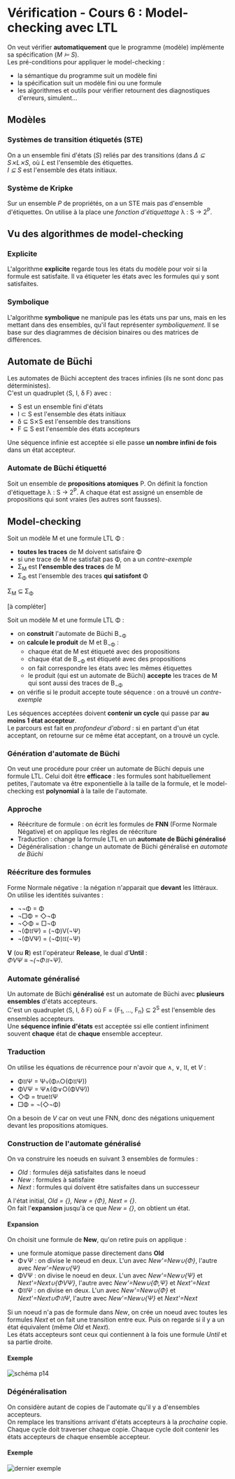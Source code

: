 # Vérification - Cours 6 : Model-checking avec LTL

On veut vérifier **automatiquement** que le programme (modèle) implémente sa
spécification (*M ⊨ S*).  
Les pré-conditions pour appliquer le model-checking :

- la sémantique du programme suit un modèle fini
- la spécification suit un modèle fini ou une formule
- les algorithmes et outils pour vérifier retournent des diagnostiques
d'erreurs, simulent...

## Modèles

### Systèmes de transition étiquetés (STE)

On a un ensemble fini d'états (*S*) reliés par des transitions (dans *&Delta; ⊆
  S⨯L⨯S*, où *L* est l'ensemble des étiquettes.  
*I ⊆ S* est l'ensemble des états initiaux.

### Système de Kripke

Sur un ensemble *P* de propriétés, on a un STE mais pas d'ensemble
d'étiquettes. On utilise à la place une *fonction d'étiquettage*
&lambda; : S &rarr; 2<sup>P</sup>.

## Vu des algorithmes de model-checking

### Explicite

L'algorithme **explicite** regarde tous les états du modèle pour voir si la
formule est satisfaite. Il va étiqueter les états avec les formules
qui y sont satisfaites.

### Symbolique

L'algorithme **symbolique** ne manipule pas les états uns par uns, mais en les
mettant dans des ensembles, qu'il faut représenter *symboliquement*. Il se
base sur des diagrammes de décision binaires ou des matrices de différences.

## Automate de Büchi

Les automates de Büchi acceptent des traces infinies (ils ne sont donc pas
  déterministes).  
C'est un quadruplet ⟨S, I, δ F⟩ avec :

- S est un ensemble fini d'états
- I ⊂ S est l'ensemble des états initiaux
- δ ⊆ S⨯S est l'ensemble des transitions
- F ⊆ S est l'ensemble des états accepteurs

Une séquence infinie est acceptée si elle passe **un nombre infini de fois**
dans un état accepteur.

### Automate de Büchi étiquetté

Soit un ensemble de **propositions atomiques** P. On définit la fonction
d'étiquettage &lambda; : S &rarr; 2<sup>P</sup>. A chaque état est assigné un
ensemble de propositions qui sont vraies (les autres sont fausses).

## Model-checking

Soit un modèle M et une formule LTL Φ :

- **toutes les traces** de M doivent satisfaire Φ
- si une trace de M ne satisfait pas Φ, on a un *contre-exemple*
- Σ<sub>M</sub> est **l'ensemble des traces** de M
- Σ<sub>Φ</sub> est l'ensemble des traces **qui satisfont** Φ

Σ<sub>M</sub> &sube; Σ<sub>Φ</sub>

[à compléter]

Soit un modèle M et une formule LTL Φ :

- on **construit** l'automate de Büchi B<sub>¬Φ</sub>
- on **calcule le produit** de M et B<sub>¬Φ</sub> :
  + chaque état de M est étiqueté avec des propositions
  + chaque état de B<sub>¬Φ</sub> est étiqueté avec des propositions
  + on fait correspondre les états avec les mêmes étiquettes
  + le produit (qui est un automate de Büchi) **accepte** les traces de M qui
    sont aussi des traces de B<sub>¬Φ</sub>
- on vérifie si le produit accepte toute séquence : on a trouvé un
*contre-exemple*

Les séquences acceptées doivent **contenir un cycle** qui passe par **au
moins 1 état accepteur**.  
Le parcours est fait en *profondeur d'abord* : si en partant d'un état
acceptant, on retourne sur ce même état acceptant, on a trouvé un cycle.

### Génération d'automate de Büchi

On veut une procédure pour créer un automate de Büchi depuis une formule LTL.
Celui doit être **efficace** : les formules sont habituellement petites,
l'automate va être exponentielle à la taille de la formule, et le
model-checking est **polynomial** à la taile de l'automate.  

### Approche

- Réécriture de formule : on écrit les formules de **FNN** (Forme Normale
  Négative) et on applique les règles de réécriture
- Traduction : change la formule LTL en un **automate de Büchi généralisé**
- Dégénéralisation : change un automate de Büchi généralisé en *automate de
Büchi*

### Réécriture des formules

Forme Normale négative : la négation n'apparait que **devant** les
littéraux. On utilise les identités suivantes :

- ¬¬Φ = Φ
- ¬□Φ = ◇¬Φ
- ¬◇Φ = □¬Φ
- ¬(Φ&#120088;Ψ) = (¬Φ)V(¬Ψ)
- ¬(ΦVΨ) = (¬Φ)&#120088;(¬Ψ)

**V** (ou **R**) est l'opérateur **Release**, le dual d'**Until** :  
*ΦVΨ &equiv; &not;(&not;Φ&#120088;¬Ψ)*.

### Automate généralisé

Un automate de Büchi **généralisé** est un automate de Büchi avec **plusieurs
ensembles** d'états accepteurs.  
C'est un quadruplet ⟨S, I, δ F⟩ où
F = {F<sub>1</sub>, ..., F<sub>n</sub>} ⊆ 2<sup>S</sup> est l'ensemble des
ensembles accepteurs.  
Une **séquence infinie d'états** est acceptée ssi elle contient infiniment
souvent **chaque** état de **chaque** ensemble accepteur.  

### Traduction

On utilise les équations de récurrence pour n'avoir que &and;, &or;, &#120088;,
et *V* :  

- Φ&#120088;Ψ = Ψ&or;(Φ&and;○(Φ&#120088;Ψ))
- ΦVΨ = Ψ&and;(Φ&or;○(ΦVΨ))
- ◇Φ = true&#120088;Ψ
- □Φ = ¬(◇¬Φ)

On a besoin de *V* car on veut une FNN, donc des négations uniquement devant
les propositions atomiques.  

### Construction de l'automate généralisé

On va construire les noeuds en suivant 3 ensembles de formules :

- *Old* : formules déjà satisfaites dans le noeud
- *New* : formules à satisfaire
- *Next* : formules qui doivent être satisfaites dans un successeur

A l'état initial, *Old = {}, New = {Φ}, Next = {}*.  
On fait l'**expansion** jusqu'à ce que *New = {}*, on obtient un état.

#### Expansion

On choisit une formule de **New**, qu'on retire puis on applique :

- une formule atomique passe directement dans **Old**
- Φ&or;Ψ : on divise le noeud en deux. L'un avec *New'=New∪{Φ}*, l'autre avec
*New'=New∪{Ψ}*  
- ΦVΨ : on divise le noeud en deux. L'un avec *New'=New∪{Ψ}* et
*Next'=Next∪{ΦVΨ}*, l'autre avec *New'=New∪{Φ,Ψ}* et *Next'=Next*
- Φ&#120088;Ψ : on divise en deux. L'un avec *New'=New∪{Φ}* et
*Next'=Next∪Φ&#120088;Ψ*, l'autre avec *New'=New∪{Ψ}* et *Next'=Next*

Si un noeud n'a pas de formule dans *New*, on crée un noeud avec toutes les
formules *Next* et on fait une transition entre eux. Puis on regarde si il y a
un état équivalent (même *Old* et *Next*).  
Les états accepteurs sont ceux qui contiennent à la fois une formule *Until*
et sa partie droite.

#### Exemple

![schéma p14](6_01.png)

### Dégénéralisation

On considère autant de copies de l'automate qu'il y a d'ensembles accepteurs.  
On remplace les transitions arrivant d'états accepteurs à la *prochaine*
copie.  
Chaque cycle doit traverser chaque copie. Chaque cycle doit contenir les états
accepteurs de chaque ensemble accepteur.

#### Exemple

![dernier exemple](6_02.png)
